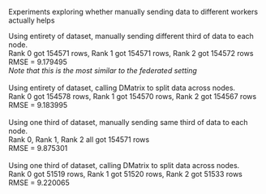 Experiments exploring whether manually sending data to different workers actually helps

Using entirety of dataset, manually sending different third of data to each node. <br>
Rank 0 got 154571 rows, Rank 1 got 154571 rows, Rank 2 got 154572 rows <br>
RMSE = 9.179495 <br>
*Note that this is the most similar to the federated setting* <br>
<br>
Using entirety of dataset, calling DMatrix to split data across nodes. <br>
Rank 0 got 154578 rows, Rank 1 got 154570 rows, Rank 2 got 154567 rows <br>
RMSE = 9.183995 <br>
<br>
Using one third of dataset, manually sending same third of data to each node. <br>
Rank 0, Rank 1, Rank 2 all got 154571 rows <br>
RMSE = 9.875301 <br>
<br>
Using one third of dataset, calling DMatrix to split data across nodes. <br>
Rank 0 got 51519 rows, Rank 1 got 51520 rows, Rank 2 got 51533 rows <br>
RMSE = 9.220065 <br>
